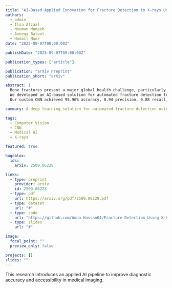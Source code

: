 ```yaml
---
title: "AI-Based Applied Innovation for Fracture Detection in X-rays Using Custom CNN and Transfer Learning Models"
authors:
  - admin
  - Ilsa Afzaal
  - Nouman Muneeb
  - Aneeqa Batool
  - Hamail Noor
date: "2025-09-07T00:00:00Z"

publishDate: "2025-09-07T00:00:00Z"

publication_types: ["article"]

publication: "arXiv Preprint"
publication_short: "arXiv"

abstract: |
  Bone fractures present a major global health challenge, particularly in low-resource settings where access to radiology expertise is limited.
  We developed an AI-based solution for automated fracture detection from X-rays using a custom Convolutional Neural Network (CNN) and benchmarked it against transfer learning models including EfficientNetB0, MobileNetV2, and ResNet50.
  Our custom CNN achieved 95.96% accuracy, 0.94 precision, 0.88 recall, and an F1-score of 0.91 on the FracAtlas dataset.

summary: A deep learning solution for automated fracture detection using CNNs and transfer learning, evaluated on the FracAtlas dataset.

tags:
  - Computer Vision
  - CNN
  - Medical AI
  - X-rays

featured: true

hugoblox:
  ids:
    arxiv: 2509.06228

links:
  - type: preprint
    provider: arxiv
    id: 2509.06228
  - type: pdf
    url: https://arxiv.org/pdf/2509.06228.pdf
  - type: dataset
    url: "#"
  - type: code
    url: "https://github.com/Amna-Hassan04/Fracture-Detection-Using-X-Rays-with-CNN"
  - type: slides
    url: "#"

image:
  focal_point: ""
  preview_only: false

projects: []
slides: ""
---
```


This research introduces an applied AI pipeline to improve diagnostic accuracy and accessibility in medical imaging.
